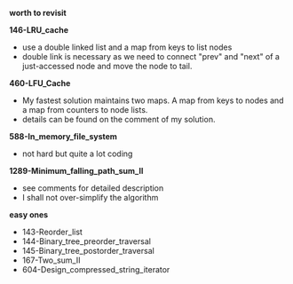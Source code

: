 **worth to revisit**


**146-LRU_cache**
- use a double linked list and a map from keys to list nodes
- double link is necessary as we need to connect "prev" and "next" of a just-accessed node and move the node to tail.

**460-LFU_Cache**
- My fastest solution maintains two maps.  A map from keys to nodes and a map from counters to node lists.
- details can be found on the comment of my solution.

**588-In_memory_file_system**
- not hard but quite a lot coding

**1289-Minimum_falling_path_sum_II**
- see comments for detailed description
- I shall not over-simplify the algorithm

**easy ones**
- 143-Reorder_list
- 144-Binary_tree_preorder_traversal
- 145-Binary_tree_postorder_traversal
- 167-Two_sum_II
- 604-Design_compressed_string_iterator
